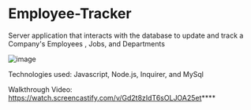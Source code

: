 # Employee-Tracker

Server application that interacts with the database to update and track a Company's Employees , Jobs, and Departments

![image](https://user-images.githubusercontent.com/87501948/150621151-e6232fe8-a72a-4232-8ae6-f6164feb50d7.png)


Technologies used: Javascript, Node.js, Inquirer, and MySql

Walkthrough Video:  https://watch.screencastify.com/v/Gd2t8zIdT6sOLJOA25et****
